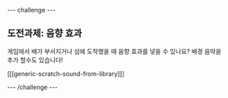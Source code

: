 --- challenge ---

## 도전과제: 음향 효과

게임에서 배가 부서지거나 섬에 도착했을 때 음향 효과를 넣을 수 있나요? 배경 음악을 추가 할수도 있습니다!

[[[generic-scratch-sound-from-library]]]

--- /challenge ---